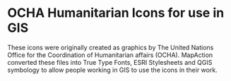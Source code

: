 # OCHA Humanitarian Icons for use in GIS
These icons were originally created as graphics by The United Nations Office for the Coordination of Humanitarian affairs (OCHA). MapAction converted these files into True Type Fonts, ESRI Stylesheets and QGIS symbology to allow people working in GIS to use the icons in their work.
